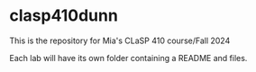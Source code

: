 # clasp410dunn

This is the repository for Mia's CLaSP 410 course/Fall 2024

Each lab will have its own folder containing a README and files.